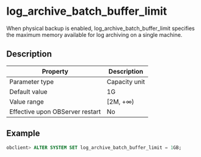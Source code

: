 log_archive_batch_buffer_limit 
===================================================

When physical backup is enabled, log_archive_batch_buffer_limit specifies the maximum memory available for log archiving on a single machine. 

Description 
--------------------------------



|            Property             |  Description  |
|---------------------------------|---------------|
| Parameter type                  | Capacity unit |
| Default value                   | 1G            |
| Value range                     | \[2M, +∞)     |
| Effective upon OBServer restart | No            |



Example 
----------------------------

```sql
obclient> ALTER SYSTEM SET log_archive_batch_buffer_limit = 1GB;
```


